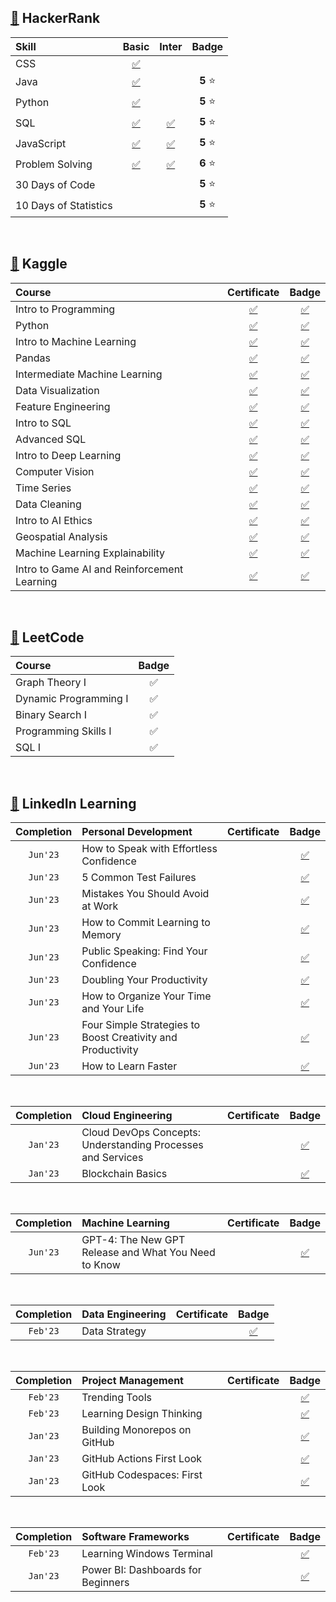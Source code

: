 ## [📍](https://www.hackerrank.com/idk_the_answers) **HackerRank**

|**Skill**|**Basic**|**Inter**|**Badge**|
|:--------|:-------:|:-------:|:-------:|
| CSS | [✅](https://www.hackerrank.com/certificates/74e2c133af56) | | |
| Java | [✅](https://www.hackerrank.com/certificates/4df727d4313d) | | **5** ⭐ |
| Python | [✅](https://www.hackerrank.com/certificates/b62c983ccd51) | | **5** ⭐ |
| SQL | [✅](https://www.hackerrank.com/certificates/6ff6bdfb759d) | [✅](https://www.hackerrank.com/certificates/1a7c76db90d8) | **5** ⭐ |
| JavaScript | [✅](https://www.hackerrank.com/certificates/15a72ed34c08) | [✅](https://www.hackerrank.com/certificates/947a39a12f85) | **5** ⭐ |
| Problem Solving | [✅](https://www.hackerrank.com/certificates/50bfb6b47406) | [✅](https://www.hackerrank.com/certificates/94992adf1706) | **6** ⭐ |
| 30 Days of Code | | | **5** ⭐ |
| 10 Days of Statistics | | | **5** ⭐ |

<br>

## [📍](https://www.kaggle.com/allenbphilip) **Kaggle**

|**Course**|**Certificate**|**Badge**|
|:---------|:-------------:|:-------:|
| Intro to Programming | [✅](https://github.com/abphilip-work/Certifications/blob/master/Personal/Achievements/Kaggle%20Intro%20to%20Programming.png) | [✅](https://www.kaggle.com/learn/certification/allenbphilip/intro-to-programming) |
| Python | [✅](https://github.com/abphilip-work/Certifications/blob/master/Personal/Achievements/Kaggle%20Python.png) | [✅](https://www.kaggle.com/learn/certification/allenbphilip/python) |
| Intro to Machine Learning | [✅](https://github.com/abphilip-work/Certifications/blob/master/Personal/Achievements/Kaggle%20Intro%20to%20Machine%20Learning.png) | [✅](https://www.kaggle.com/learn/certification/allenbphilip/intro-to-machine-learning) |
| Pandas | [✅](https://github.com/abphilip-work/Certifications/blob/master/Personal/Achievements/Kaggle%20Pandas.png) | [✅](https://www.kaggle.com/learn/certification/allenbphilip/pandas) |
| Intermediate Machine Learning | [✅](https://github.com/abphilip-work/Certifications/blob/master/Personal/Achievements/Kaggle%20Intermediate%20Machine%20Learning.png) | [✅](https://www.kaggle.com/learn/certification/allenbphilip/intermediate-machine-learning) |
| Data Visualization | [✅](https://github.com/abphilip-work/Certifications/blob/master/Personal/Achievements/Kaggle%20Data%20Visualization.png) | [✅](https://www.kaggle.com/learn/certification/allenbphilip/data-visualization) |
| Feature Engineering | [✅](https://github.com/abphilip-work/Certifications/blob/master/Personal/Achievements/Kaggle%20Feature%20Engineering.png) | [✅](https://www.kaggle.com/learn/certification/allenbphilip/feature-engineering) |
| Intro to SQL | [✅](https://github.com/abphilip-work/Certifications/blob/master/Personal/Achievements/Kaggle%20Intro%20to%20SQL.png) | [✅](https://www.kaggle.com/learn/certification/allenbphilip/intro-to-sql) |
| Advanced SQL | [✅](https://github.com/abphilip-work/Certifications/blob/master/Personal/Achievements/Kaggle%20Advanced%20SQL.png) | [✅](https://www.kaggle.com/learn/certification/allenbphilip/advanced-sql) |
| Intro to Deep Learning | [✅](https://github.com/abphilip-work/Certifications/blob/master/Personal/Achievements/Kaggle%20Intro%20to%20Deep%20Learning.png) | [✅](https://www.kaggle.com/learn/certification/allenbphilip/intro-to-deep-learning) |
| Computer Vision | [✅](https://github.com/abphilip-work/Certifications/blob/master/Personal/Achievements/Kaggle%20Computer%20Vision.png) | [✅](https://www.kaggle.com/learn/certification/allenbphilip/computer-vision) |
| Time Series | [✅](https://github.com/abphilip-work/Certifications/blob/master/Personal/Achievements/Kaggle%20Time%20Series.png) | [✅](https://www.kaggle.com/learn/certification/allenbphilip/time-series) |
| Data Cleaning | [✅](https://github.com/abphilip-work/Certifications/blob/master/Personal/Achievements/Kaggle%20Data%20Cleaning.png) | [✅](https://www.kaggle.com/learn/certification/allenbphilip/data-cleaning) |
| Intro to AI Ethics | [✅](https://github.com/abphilip-work/Certifications/blob/master/Personal/Achievements/Kaggle%20Intro%20to%20AI%20Ethics.png) | [✅](https://www.kaggle.com/learn/certification/allenbphilip/intro-to-ai-ethics) |
| Geospatial Analysis | [✅](https://github.com/abphilip-work/Certifications/blob/master/Personal/Achievements/Kaggle%20Geospatial%20Analysis.png) | [✅](https://www.kaggle.com/learn/certification/allenbphilip/geospatial-analysis) |
| Machine Learning Explainability | [✅](https://github.com/abphilip-work/Certifications/blob/master/Personal/Achievements/Kaggle%20Machine%20Learning%20Explainability.png) | [✅](https://www.kaggle.com/learn/certification/allenbphilip/machine-learning-explainability) |
| Intro to Game AI and Reinforcement Learning | [✅](https://github.com/abphilip-work/Certifications/blob/master/Personal/Achievements/Kaggle%20Intro%20to%20Game%20AI%20and%20Reinforcement%20Learning.png) | [✅](https://www.kaggle.com/learn/certification/allenbphilip/intro-to-game-ai-and-reinforcement-learning) |

<br>

## [📍](https://leetcode.com/allenbphilip) **LeetCode**

|**Course**|**Badge**|
|:--------|:-------:|
| Graph Theory I | ✅ |
| Dynamic Programming I | ✅ |
| Binary Search I | ✅ |
| Programming Skills I | ✅ |
| SQL I | ✅ |

<br>

## [📍](https://www.linkedin.com/in/allenbphilip) **LinkedIn Learning**

|**Completion**|**Personal Development**|**Certificate**|**Badge**|
|:------------:|:---------|:-------------:|:-------:|
| `Jun'23` | How to Speak with Effortless Confidence | | [✅](https://www.linkedin.com/learning/certificates/c5d4377b468fa12151feb7201a9994b5fbb877dff193d178ee38e989389ca6e3) |
| `Jun'23` | 5 Common Test Failures | | [✅](https://www.linkedin.com/learning/certificates/726ac1c0404e8fb6f4904690047a467a520a539e507ef1fe6102cd5045dbebcd) |
| `Jun'23` | Mistakes You Should Avoid at Work | | [✅](https://www.linkedin.com/learning/certificates/d2dc3cabde13535efb1b73131f5c665c4329b67e05719017e9b6b378fcf0b874) |
| `Jun'23` | How to Commit Learning to Memory | | [✅](https://www.linkedin.com/learning/certificates/4d41104ef617edc4cb05be1cdf63bfd8e015dbbe004d0e89cb36c719123e2c7f) |
| `Jun'23` | Public Speaking: Find Your Confidence | | [✅](https://www.linkedin.com/learning/certificates/9672c12361343e6e13c2fdedd516832d3dd1bb8cd9b04b23b033f11e72e14614) |
| `Jun'23` | Doubling Your Productivity | | [✅](https://www.linkedin.com/learning/certificates/509998f19846d6779609e0a2965f8c3978940ed6a129156a098c44112e29e991) |
| `Jun'23` | How to Organize Your Time and Your Life | | [✅](https://www.linkedin.com/learning/certificates/31903ffbf29c683dc9a98d8caae7969dad40252f7bce2409ae6edb93e81cda6d) |
| `Jun'23` | Four Simple Strategies to Boost Creativity and Productivity | | [✅](https://www.linkedin.com/learning/certificates/e691df0b0424e0eb0c52f9dea3c49d28e58d6172a29d824d4ea6dc7b890fc8ef) |
| `Jun'23` | How to Learn Faster | | [✅](https://www.linkedin.com/learning/certificates/416fd0180884336e2618999ddf06e58bf1c6302ad7a12734fa562fde829ba249) |

<br>

|**Completion**|**Cloud Engineering**|**Certificate**|**Badge**|
|:------------:|:---------|:-------------:|:-------:|
| `Jan'23` | Cloud DevOps Concepts: Understanding Processes and Services | | [✅](https://www.linkedin.com/learning/certificates/a98bded7f7567c20acf56883a186b4d29675a99a8812a253ddb2f56b2a8ba574) |
| `Jan'23` | Blockchain Basics | | [✅](https://www.linkedin.com/learning/certificates/2162ef4cd4cb67a1fac77e1bac28b488ab4b870b01c26c8d781be2106185ce05) |

<br>

|**Completion**|**Machine Learning**|**Certificate**|**Badge**|
|:------------:|:---------|:-------------:|:-------:|
| `Jun'23` | GPT-4: The New GPT Release and What You Need to Know | | [✅](https://www.linkedin.com/learning/certificates/5c0396baa949cfa0c570c8822a0ce18620bdd3205c42056d39b1e744cd01d230) |

<br>

|**Completion**|**Data Engineering**|**Certificate**|**Badge**|
|:------------:|:---------|:-------------:|:-------:|
| `Feb'23` | Data Strategy | | [✅](https://www.linkedin.com/learning/certificates/b359b5684dd508a1248fa21ea9cf0943910b6db17e15aa8082a4d022b4962338) |

<br>

|**Completion**|**Project Management**|**Certificate**|**Badge**|
|:------------:|:---------|:-------------:|:-------:|
| `Feb'23` | Trending Tools | | [✅](https://www.linkedin.com/learning/certificates/07b15d9a88fdd1de38ac76171bcc57801fd7dab1ffda01b34cfa8a87f3444c7f) |
| `Feb'23` | Learning Design Thinking | | [✅](https://www.linkedin.com/learning/certificates/1d42d189c8ebe39f18282d152f51eb77733d742e534f0155913c0c1beeca546d) |
| `Jan'23` | Building Monorepos on GitHub | | [✅](https://www.linkedin.com/learning/certificates/2759676fdeaf0ebe10a207dbd9b9559d65c699b62eeb10774e543fce3b2f626f) |
| `Jan'23` | GitHub Actions First Look | | [✅](https://www.linkedin.com/learning/certificates/338d19589f30ad184eb9363e50ef4f5b9c81c07ad1364e2b9f6c6b625b65b249) |
| `Jan'23` | GitHub Codespaces: First Look | | [✅](https://www.linkedin.com/learning/certificates/9d567e2994c2be875711e9178e7fd53ca7fd3e3172eea4868d0a98653524dbfc) |

<br>

|**Completion**|**Software Frameworks**|**Certificate**|**Badge**|
|:------------:|:---------|:-------------:|:-------:|
| `Feb'23` | Learning Windows Terminal | | [✅](https://www.linkedin.com/learning/certificates/a0ab258e34778119d2a8c752b07ffcc4f6a619e74c81dfae679bf7f4e775f805) |
| `Jan'23` | Power BI: Dashboards for Beginners | | [✅](https://www.linkedin.com/learning/certificates/a1ec3a49e47b7cb1be02d99269e25a7b745957a7c42e3688e7539582d2ebd520) |
